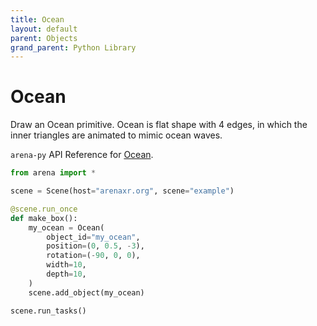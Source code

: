 ```yaml
---
title: Ocean
layout: default
parent: Objects
grand_parent: Python Library
---
```


# Ocean

Draw an Ocean primitive. Ocean is flat shape with 4 edges, in which the inner triangles are animated to mimic ocean waves.

`arena-py` API Reference for [Ocean](/content/python-api/objects/ocean).

```python
from arena import *

scene = Scene(host="arenaxr.org", scene="example")

@scene.run_once
def make_box():
    my_ocean = Ocean(
        object_id="my_ocean",
        position=(0, 0.5, -3),
        rotation=(-90, 0, 0),
        width=10,
        depth=10,
    )
    scene.add_object(my_ocean)

scene.run_tasks()
```
